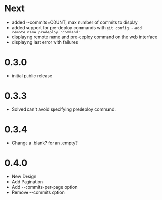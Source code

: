 Next
====

* added --commits=COUNT, max number of commits to display
* added support for pre-deploy commands with `git config --add remote.name.predeploy 'command'`
* displaying remote name and pre-deploy command on the web interface
* displaying last error with failures

0.3.0
=====

* initial public release

0.3.3
=====

* Solved can't avoid specifying predeploy command.

0.3.4
=====
* Change a .blank? for an .empty?

0.4.0
=====
* New Design
* Add Pagination
* Add --commits-per-page option
* Remove --commits option

